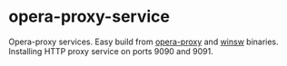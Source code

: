 # opera-proxy-service
Opera-proxy services. 
Easy build from [opera-proxy](https://github.com/Snawoot/opera-proxy) and [winsw](https://github.com/winsw/winsw) binaries. 
Installing HTTP proxy service on ports 9090 and 9091. 
